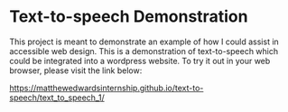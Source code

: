 # Text-to-speech Demonstration

This project is meant to demonstrate an example of how I could assist in accessible web design. This is a demonstration of text-to-speech which could be integrated into a wordpress website. To try it out in your web browser, please visit the link below:

https://matthewedwardsinternship.github.io/text-to-speech/text_to_speech_1/
